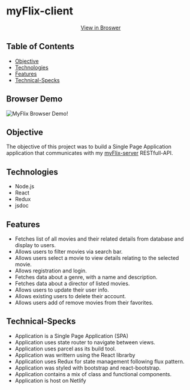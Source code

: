 # myFlix-client

<div align="center">
  <a href="https://myflix-project.netlify.app/" alt="View in browser">View in Broswer</a>
</div>


## Table of Contents
- [Objective](#Objective)
- [Technologies](#Technologies)
- [Features](#Features)
- [Technical-Specks](#Technical-Specks)


## Browser Demo
![MyFlix Browser Demo!](./src/assets/myFlix.gif)

## Objective
The objective of this project was to build a Single Page Application application that communicates with my <a href="https://github.com/MarquezMoore/myFlix-server">myFlix-server</a> RESTfull-API. 

## Technologies
- Node.js
- React
- Redux
- jsdoc 

## Features
- Fetches list of all movies and their related details from database and display to users.
- Allows users to filter movies via search bar.
- Allows users select a movie to view details relating to the selected movie.
- Allows registration and login.
- Fetches data about a genre, with a name and description.
- Fetches data about a director of listed movies.
- Allows users to update their user info.
- Allows existing users to delete their account.
- Allows users add of remove movies from their favorites.
## Technical-Specks
- Application is a Single Page Application (SPA)
- Application uses state router to navigate between views.
- Application uses parcel ass its build tool.
- Application was writtern using the React librarby
- Application uses Redux for state management following flux pattern.
- Application was styled with bootstrap and react-bootstrap.
- Application contains a mix of class and functional components.
- Application is host on Netlify
